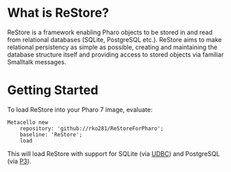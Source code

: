 # What is ReStore?
ReStore is a framework enabling Pharo objects to be stored in and read from relational databases (SQLite, PostgreSQL etc.). ReStore aims to make relational persistency as simple as possible, creating and maintaining the database structure itself and providing access to stored objects via familiar Smalltalk messages. 

# Getting Started 
To load ReStore into your Pharo 7 image, evaluate:

```smalltalk
Metacello new
    repository: 'github://rko281/ReStoreForPharo';
    baseline: 'ReStore';
    load
```

This will load ReStore with support for SQLite (via [UDBC](https://github.com/astares/Pharo-UDBC)) and PostgreSQL (via [P3](https://github.com/svenvc/P3)).


